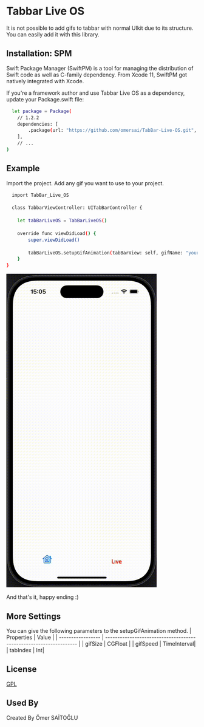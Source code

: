 
# Tabbar Live OS

It is not possible to add gifs to tabbar with normal UIkit due to its structure. You can easily add it with this library.

## Installation: SPM

 Swift Package Manager (SwiftPM) is a tool for managing the distribution of Swift code as well as C-family dependency. From Xcode 11, SwiftPM got natively integrated with Xcode.

 If you're a framework author and use Tabbar Live OS as a dependency, update your Package.swift file:

```bash
  let package = Package(
    // 1.2.2 
    dependencies: [
        .package(url: "https://github.com/omersai/TabBar-Live-OS.git", from: "1.2.2")
    ],
    // ...
)
```


## Example

Import the project.
Add any gif you want to use to your project.

```bash
  import TabBar_Live_OS

  class TabbarViewController: UITabBarController {
    
    let tabBarLiveOS = TabBarLiveOS()
 
    override func viewDidLoad() {
        super.viewDidLoad()
        
        tabBarLiveOS.setupGifAnimation(tabBarView: self, gifName: "yourGifName", tabIndex: 1)
    }
}
```
![App Screenshot](https://github.com/omersai/TabBar-Live-OS/blob/main/Screen.gif?raw=true)

And that's it, happy ending :)


## More Settings

You can give the following parameters to the setupGifAnimation method.
| Properties             | Value                                                                |
| ----------------- | ------------------------------------------------------------------ |
| gifSize | CGFloat |
| gifSpeed | TimeInterval|
| tabIndex | Int|




## License

[GPL](https://www.gnu.org/licenses/)


## Used By

Created By Ömer SAİTOĞLU

